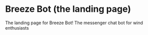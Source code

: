 # Breeze Bot (the landing page)
The landing page for Breeze Bot! The messenger chat bot for wind enthusiasts

